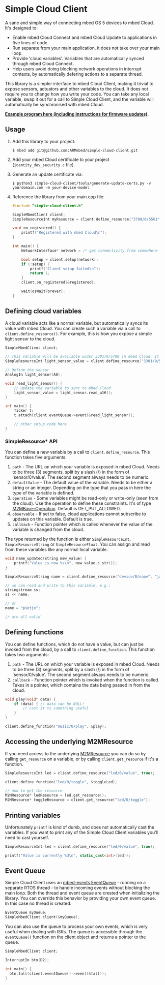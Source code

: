 # Simple Cloud Client

A sane and simple way of connecting mbed OS 5 devices to mbed Cloud. It's designed to:

* Enable mbed Cloud Connect and mbed Cloud Update to applications in five lines of code.
* Run separate from your main application, it does not take over your main loop.
* Provide 'cloud variables'. Variables that are automatically synced through mbed Cloud Connect.
* Help users avoid doing blocking network operations in interrupt contexts, by automatically defering actions to a separate thread.

This library is a simpler interface to mbed Cloud Client, making it trivial to expose sensors, actuators and other variables to the cloud. It does not require you to change how you write your code. You can take any local variable, swap it out for a call to Simple Cloud Client, and the variable will automatically be synchronised with mbed Cloud.

[**Example program here (including instructions for firmware updates)**](https://github.com/armmbed/simple-cloud-client-example).

## Usage

1. Add this library to your project:

    ```
    $ mbed add git@github.com:ARMmbed/simple-cloud-client.git
    ```

1. Add your mbed Cloud certificate to your project (`identity_dev_security.c` file).
1. Generate an update certificate via:

    ```
    $ python3 simple-cloud-client/tools/generate-update-certs.py -v yourdomain.com -m your-device-model
    ```

1. Reference the library from your main.cpp file:

    ```cpp
    #include "simple-cloud-client.h"

    SimpleMbedClient client;
    SimpleResourceInt myResource = client.define_resource("3700/0/5501", 42);

    void on_registered() {
        printf("Registered with mbed Cloud\n");
    }

    int main() {
        NetworkInterface* network = /* get connectivity from somewhere */;

        bool setup = client.setup(network);
        if (!setup) {
            printf("Client setup failed\n");
            return 1;
        }
        client.on_registered(&registered);

        wait(osWaitForever);
    }
    ```

## Defining cloud variables

A cloud variable acts like a normal variable, but automatically syncs its value with mbed Cloud. You can create such a variable via a call to `client.define_resource()`. For example, this is how you expose a simple light sensor to the cloud.

```cpp
SimpleMbedClient client;

// This variable will be available under 3301/0/5700 in mbed Cloud. It's read-only (from the Cloud).
SimpleResourceInt light_sensor_value = client.define_resource("3301/0/5700", 0, M2MBase::GET_ALLOWED);

// Define the sensor
AnalogIn light_sensor(A0);

void read_light_sensor() {
    // Update the variable to sync to mbed Cloud
    light_sensor_value = light_sensor.read_u16();
}

int main() {
    Ticker t;
    t.attach(client.eventQueue->event(&read_light_sensor));

    // other setup code here
}
```

### SimpleResource* API

You can define a new variable by a call to `client.define_resource`. This function takes five arguments:

1.  `path` - The URL on which your variable is exposed in mbed Cloud. Needs to be three (3) segments, split by a slash (/) in the form of 'sensor/0/value'. The second segment always needs to be numeric.
2.  `defaultValue` - The default value of the variable. Needs to be either a string or an integer. Depending on the type that you pass in here the type of the variable is defined.
3.  `operation` - Some variables might be read-only or write-only (seen from the cloud). Use the operation to define these constraints. It's of type [M2MBase::Operation](https://docs.mbed.com/docs/mbed-client-guide/en/latest/api/classM2MBase.html#a8ddff21b51b1283c4f0fe463e5a2a6ee). Default is GET_PUT_ALLOWED.
4.  `observable` - If set to false, cloud applications cannot subscribe to updates on this variable. Default is true.
5.  `callback` - Function pointer which is called whenever the value of the variable is changed from the cloud.

The type returned by the function is either `SimpleResourceInt`, `SimpleResourceString` or `SimpleResourceFloat`. You can assign and read from these variables like any normal local variable.

```cpp
void name_updated(string new_value) {
    printf("Value is now %s\n", new_value.c_str());
}

SimpleResourceString name = client.define_resource("device/0/name", "jan", M2MBase::GET_PUT_ALLOWED, true, &name_updated);

// we can read and write to this variable, e.g.:
stringstream ss;
ss << name;

// or
name = "pietje";

// are all valid
```

## Defining functions

You can define functions, which do not have a value, but can just be invoked from the cloud, by a call to `client.define_function`. This function takes two arguments:

1.  `path` - The URL on which your variable is exposed in mbed Cloud. Needs to be three (3) segments, split by a slash (/) in the form of 'sensor/0/value'. The second segment always needs to be numeric.
2.  `callback` - Function pointer which is invoked when the function is called. Takes in a pointer, which contains the data being passed in from the cloud.

```cpp
void play(void* data) {
    if (data) { // data can be NULL!
        // cast it to something useful
    }
}

client.define_function("music/0/play", &play);
```

## Accessing the underlying M2MResource

If you need access to the underlying [M2MResource](https://docs.mbed.com/docs/mbed-client-guide/en/latest/api/classM2MResource.html) you can do so by calling `get_resource` on a variable, or by calling `client.get_resource` if it's a function.

```cpp
SimpleResourceInt led = client.define_resource("led/0/value", true);

client.define_function("led/0/toggle", &toggleLed);

// now to get the resource
M2MResource* ledResource = led.get_resource();
M2MResource* toggleResource = client.get_resource("led/0/toggle");
```

## Printing variables

Unfortunately `printf` is kind of dumb, and does not automatically cast the variables. If you want to print any of the Simple Cloud Client variables you'll need to cast yourself.

```cpp
SimpleResourceInt led = client.define_resource("led/0/value", true);

printf("Value is currently %d\n", static_cast<int>(led));
```

## Event Queue

Simple Cloud Client uses an [mbed-events EventQueue](https://github.com/ARMmbed/mbed-os/tree/master/events) - running on a separate RTOS thread - to handle incoming events without blocking the main loop. Both the thread and event queue are created when initializing the library. You can override this behavior by providing your own event queue. In this case no thread is created.

```cpp
EventQueue myQueue;
SimpleMbedClient client(&myQueue);
```

You can also use the queue to process your own events, which is very useful when dealing with ISRs. The queue is accessible through the `eventQueue()` function on the client object and returns a pointer to the queue.

```cpp
SimpleMbedClient client;

InterruptIn btn(D2);

int main() {
  btn.fall(client.eventQueue()->event(&fall));
}
```
